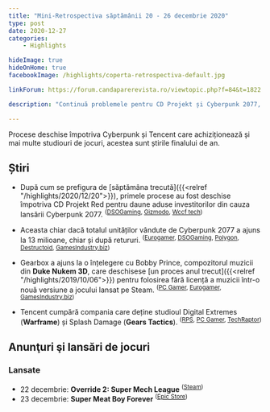 ```yaml
---
title: "Mini-Retrospectiva săptămânii 20 - 26 decembrie 2020"
type: post
date: 2020-12-27
categories:
    - Highlights

hideImage: true
hideOnHome: true
facebookImage: /highlights/coperta-retrospectiva-default.jpg

linkForum: https://forum.candaparerevista.ro/viewtopic.php?f=84&t=1822

description: "Continuă problemele pentru CD Projekt și Cyberpunk 2077, se face un film Dungeons & Dragons și cumpărătorul Codemasters e până la urmă EA, nu Take Two."

---
```


Procese deschise împotriva Cyberpunk și Tencent care achiziționează și mai multe studiouri de jocuri, acestea sunt știrile finalului de an. 

## Știri
* După cum se prefigura de [săptămâna trecută]({{<relref "/highlights/2020/12/20">}}), primele procese au fost deschise împotriva CD Projekt Red pentru daune aduse investitorilor din cauza lansării Cyberpunk 2077. <sup>([DSOGaming](https://www.dsogaming.com/news/rosen-law-firm-has-filed-a-class-action-lawsuit-against-cd-projekt/), [Gizmodo](https://gizmodo.com/class-action-lawsuit-alleges-cyberpunk-2077-publisher-l-1845948051), [Wccf tech](https://wccftech.com/cd-projekt-hit-with-two-class-action-lawsuits-for-misleading-investors-with-cyberpunk-2077/))</sup>
* Aceasta chiar dacă totalul unităților vândute de Cyberpunk 2077 a ajuns la 13 milioane, chiar și după retururi. <sup>([Eurogamer](https://www.eurogamer.net/articles/2020-12-23-cyberpunk-2077-has-sold-over-13m-copies-even-factoring-in-refunds), [DSOGaming](https://www.dsogaming.com/news/cyberpunk-2077-has-sold-over-13-million-copies-worldwide/), [Polygon](https://www.polygon.com/2020/12/22/22195741/cyberpunk-2077-sales-figures-platforms-refunds-ps5-pc-xbox-one), [Destructoid](https://www.destructoid.com/stories/cyberpunk-2077-hit-13-million-sales-even-with-refunds-factored-in-614372.phtml), [GamesIndustry.biz](https://www.gamesindustry.biz/articles/2020-12-22-cyberpunk-2077-has-sold-over-13m-copies))</sup>
* Gearbox a ajuns la o înțelegere cu Bobby Prince, compozitorul muzicii din **Duke Nukem 3D**, care deschisese [un proces anul trecut]({{<relref "/highlights/2019/10/06">}}) pentru folosirea fără licență a muzicii într-o nouă versiune a jocului lansat pe Steam. <sup>([PC Gamer](https://www.pcgamer.com/gearbox-and-duke-nukem-composer-settle-lawsuit-after-3d-realms-admits-it-inadvertently-overlooked-licence/), [Eurogamer](https://www.eurogamer.net/articles/2020-12-22-gearbox-3d-realms-and-bobby-prince-resolve-their-differences-over-duke-nukem-music), [GamesIndustry.biz](https://www.gamesindustry.biz/articles/2020-12-21-gearbox-reaches-settlement-with-bobby-prince-over-duke-nukem-music))</sup>

* Tencent cumpără compania care deține studioul Digital Extremes (**Warframe**) și Splash Damage (**Gears Tactics**). <sup>([RPS](https://www.rockpapershotgun.com/2020/12/23/tencent-now-own-digital-extremes-and-splash-damage/), [PC Gamer](https://www.pcgamer.com/tencent-acquires-warframe-developer-digital-extremes-and-several-other-studios/), [TechRaptor](https://techraptor.net/gaming/news/digital-extremes-owner-acquired))</sup>

## Anunţuri şi lansări de jocuri
### Lansate
* 22 decembrie: **Override 2: Super Mech League** <sup>([Steam](https://store.steampowered.com/app/1329790/Override_2_Super_Mech_League/))</sup>
* 23 decembrie: **Super Meat Boy Forever** <sup>([Epic Store](https://www.epicgames.com/store/en-US/product/super-meat-boy-forever/))</sup>